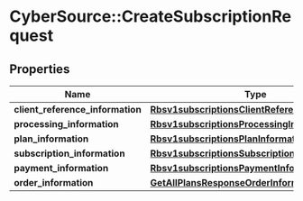 # CyberSource::CreateSubscriptionRequest

## Properties
Name | Type | Description | Notes
------------ | ------------- | ------------- | -------------
**client_reference_information** | [**Rbsv1subscriptionsClientReferenceInformation**](Rbsv1subscriptionsClientReferenceInformation.md) |  | [optional] 
**processing_information** | [**Rbsv1subscriptionsProcessingInformation**](Rbsv1subscriptionsProcessingInformation.md) |  | [optional] 
**plan_information** | [**Rbsv1subscriptionsPlanInformation**](Rbsv1subscriptionsPlanInformation.md) |  | [optional] 
**subscription_information** | [**Rbsv1subscriptionsSubscriptionInformation**](Rbsv1subscriptionsSubscriptionInformation.md) |  | [optional] 
**payment_information** | [**Rbsv1subscriptionsPaymentInformation**](Rbsv1subscriptionsPaymentInformation.md) |  | [optional] 
**order_information** | [**GetAllPlansResponseOrderInformation**](GetAllPlansResponseOrderInformation.md) |  | [optional] 



